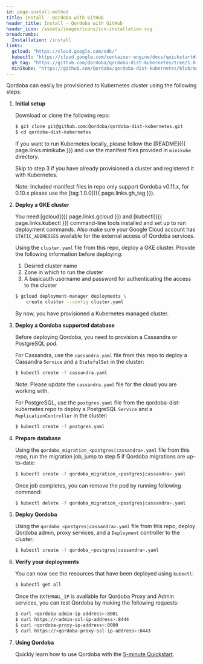 ```yaml
---
id: page-install-method
title: Install - Qordoba with GitHub
header_title: Install - Qordoba with GitHub
header_icon: /assets/images/icons/icn-installation.svg
breadcrumbs:
  Installation: /install
links:
  gcloud: "https://cloud.google.com/sdk/"
  kubectl: "https://cloud.google.com/container-engine/docs/quickstart#install_the_gcloud_command-line_interface"
  gh_tag: "https://github.com/Qordoba/qordoba-dist-kubernetes/tree/1.0.0"
  minikube: "https://github.com/Qordoba/qordoba-dist-kubernetes/blob/master/minikube/README.md"
---
```


Qordoba can easily be provisioned to Kubernetes cluster using the following steps:

1. **Initial setup**
  
    Download or clone the following repo:

    ```bash
    $ git clone git@github.com:Qordoba/qordoba-dist-kubernetes.git
    $ cd qordoba-dist-kubernetes
    ```
    If you want to run Kubernetes locally, please follow the [README]({{ page.links.minikube }}) 
    and use the manifest files provided in `minikube` directory.
    
    Skip to step 3 if you have already provisioned a cluster and registered it
    with Kubernetes.

    Note: Included manifest files in repo only support Qordoba v0.11.x, for 0.10.x
    please use the [tag 1.0.0]({{ page.links.gh_tag }}).

2.  **Deploy a GKE cluster**
    
    You need [gcloud]({{ page.links.gcloud }}) and [kubectl]({{ page.links.kubectl }})
    command-line tools installed and set up to run deployment commands. Also
    make sure your Google Cloud account has `STATIC_ADDRESSES` available for
    the external access of Qordoba services.

    Using the `cluster.yaml` file from this repo, deploy a
    GKE cluster. Provide the following information before deploying:
    
    1. Desired cluster name
    2. Zone in which to run the cluster
    3. A basicauth username and password for authenticating the access to the
       cluster

    ```bash
    $ gcloud deployment-manager deployments \ 
        create cluster --config cluster.yaml
    ```

    By now, you have provisioned a Kubernetes managed cluster.


3. **Deploy a Qordoba supported database**
  
    Before deploying Qordoba, you need to provision a Cassandra or PostgreSQL pod.

    For Cassandra, use the `cassandra.yaml` file from this repo to deploy a
    Cassandra `Service` and a `StatefulSet` in the cluster:

    ```bash
    $ kubectl create -f cassandra.yaml
    ```
    Note: Please update the `cassandra.yaml` file for the cloud you are working
    with.

    For PostgreSQL, use the `postgres.yaml` file from the qordoba-dist-kubernetes 
    repo to deploy a PostgreSQL `Service` and a `ReplicationController` in the
    cluster:

    ```bash
    $ kubectl create -f postgres.yaml
    ```

4. **Prepare database**

    Using the `qordoba_migration_<postgres|cassandra>.yaml` file from this repo,
    run the migration job, jump to step 5 if Qordoba migrations are up–to–date:
    
    ```bash
    $ kubectl create -f qordoba_migration_<postgres|cassandra>.yaml
    ```
    Once job completes, you can remove the pod by running following command:

    ```bash
    $ kubectl delete -f qordoba_migration_<postgres|cassandra>.yaml
    ```

5. **Deploy Qordoba**

    Using the `qordoba_<postgres|cassandra>.yaml` file from this
    repo, deploy Qordoba admin, proxy services, and a `Deployment` controller to
    the cluster:
    
    ```bash
    $ kubectl create -f qordoba_<postgres|cassandra>.yaml
    ```

6. **Verify your deployments**

    You can now see the resources that have been deployed using `kubectl`:

    ```bash
    $ kubectl get all
    ```

    Once the `EXTERNAL_IP` is available for Qordoba Proxy and Admin services, you
    can test Qordoba by making the following requests:

    ```bash
    $ curl <qordoba-admin-ip-address>:8001
    $ curl https://<admin-ssl-ip-address>:8444
    $ curl <qordoba-proxy-ip-address>:8000
    $ curl https://<qordoba-proxy-ssl-ip-address>:8443
    ```

7. **Using Qordoba**

    Quickly learn how to use Qordoba with the 
    [5-minute Quickstart](/docs/latest/getting-started/quickstart/).
